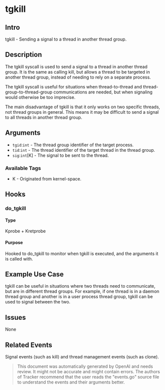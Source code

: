 
# tgkill

## Intro
tgkill - Sending a signal to a thread in another thread group.

## Description
The tgkill syscall is used to send a signal to a thread in another thread group. It is the same as calling kill, but allows a thread to be targeted in another thread group, instead of needing to rely on a separate process. 

The tgkill syscall is useful for situations when thread-to-thread and thread-group-to-thread-group communications are needed, but when signaling would otherwise be too imprecise.

The main disadvantage of tgkill is that it only works on two specific threads, not thread groups in general. This means it may be difficult to send a signal to all threads in another thread group.

## Arguments
* `tgid`:`int` - The thread group identifier of the target process.
* `tid`:`int` - The thread identifier of the target thread in the thread group.
* `sig`:`int`[K] - The signal to be sent to the thread.

### Available Tags
* K - Originated from kernel-space.
 
## Hooks
### do_tgkill
#### Type
Kprobe + Kretprobe
#### Purpose
Hooked to do_tgkill to monitor when tgkill is executed, and the arguments it is called with.
    
## Example Use Case
tgkill can be useful in situations where two threads need to communicate, but are in different thread groups. For example, if one thread is in a daemon thread group and another is in a user process thread group, tgkill can be used to signal between the two.

## Issues
None

## Related Events
Signal events (such as kill) and thread management events (such as clone).

> This document was automatically generated by OpenAI and needs review. It might
> not be accurate and might contain errors. The authors of Tracker recommend that
> the user reads the "events.go" source file to understand the events and their
> arguments better.
